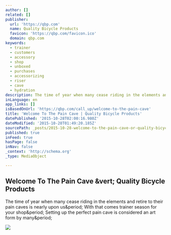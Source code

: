 ```yaml
---
author: []
related: []
publisher:
  url: 'https://qbp.com'
  name: Quality Bicycle Products
  favicon: 'https://qbp.com/favicon.ico'
  domain: qbp.com
keywords:
  - trainer
  - customers
  - accessory
  - shop
  - unboxed
  - purchases
  - accessorizing
  - riser
  - cave
  - hydration
description: The time of year when many cease riding in the elements and retire to their pain caves is nearly upon us. With that comes trainer season for your shop. Setting up the perfect pain cave is considered an art form by many.
inLanguage: en
app_links: []
isBasedOnUrl: 'https://qbp.com/call_up/welcome-to-the-pain-cave'
title: 'Welcome To The Pain Cave | Quality Bicycle Products'
datePublished: '2015-10-28T02:00:16.980Z'
dateModified: '2015-10-28T01:49:20.185Z'
sourcePath: _posts/2015-10-28-welcome-to-the-pain-cave-or-quality-bicycle-products.md
published: true
inFeed: true
hasPage: false
inNav: false
_context: 'http://schema.org'
_type: MediaObject

---
```

<article style=""><h1>Welcome To The Pain Cave &amp;vert; Quality Bicycle Products</h1><p>The time of year when many cease riding in the elements and retire to their pain caves is nearly upon us&amp;period; With that comes trainer season for your shop&amp;period; Setting up the perfect pain cave is considered an art form by many&amp;period;</p><img src="https://qbp.com/files/banner_images/_small_image/15_October_WelcomeToThePainCave_header.jpg" /></article>